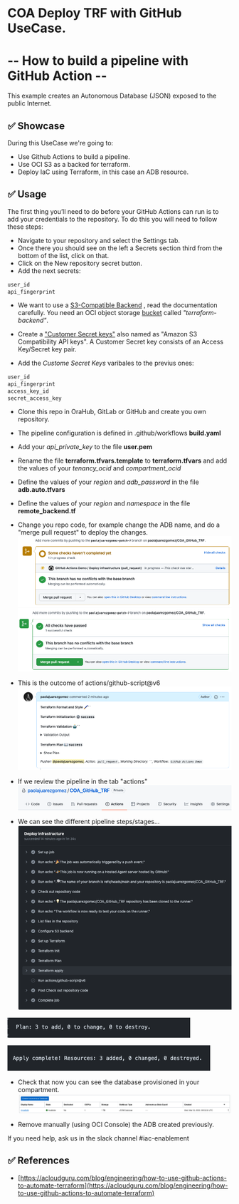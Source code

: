 # COA Deploy TRF with GitHub UseCase. 
# -- How to build a pipeline with GitHub Action  --

This example creates an Autonomous Database (JSON) exposed to the public Internet.

## ✅ Showcase

During this UseCase we're going to:

* Use Github Actions to build a pipeline.
* Use OCI S3 as a backed for terraform.
* Deploy IaC using Terraform, in this case an ADB resource.

## ✅ Usage

The first thing you’ll need to do before your GitHub Actions can run is to add your credentials to the repository. To do this you will need to follow these steps:

* Navigate to your repository and select the Settings tab.
* Once there you should see on the left a Secrets section third from the bottom of the list, click on that.
* Click on the New repository secret button.
* Add the next secrets:

````
user_id
api_fingerprint
````
* We want to use a [S3-Compatible Backend](https://docs.oracle.com/en-us/iaas/Content/API/SDKDocs/terraformUsingObjectStore.htm) , read the documentation carefully. You need an OCI object storage [bucket](https://docs.oracle.com/en-us/iaas/Content/API/SDKDocs/terraformUsingObjectStore.htm) called *"terraform-backend"*.

* Create a ["Customer Secret keys"](https://docs.oracle.com/en-us/iaas/Content/Identity/Tasks/managingcredentials.htm#To4) also named as "Amazon S3 Compatibility API keys". A Customer Secret key consists of an Access Key/Secret key pair. 
* Add the *Custome Secret Keys* varibales to the previus ones:

````
user_id
api_fingerprint
access_key_id 
secret_access_key 
````

* Clone this repo in OraHub, GitLab or GitHub and create you own repository.
* The pipeline configuration is defined in .github/workflows **build.yaml**
* Add your *api_private_key* to the file **user.pem**
* Rename the file **terraform.tfvars.template** to **terraform.tfvars** and add the values of your *tenancy_ocid* and *compartment_ocid*
* Define the values of your *region* and *adb_password* in the file **adb.auto.tfvars**
* Define the values of your *region* and *namespace* in the file **remote_backend.tf**

* Change you repo code, for example change the ADB name, and do a "merge pull request" to deploy the changes.
![mergepullrequest](images/mergepullrequest.png)
![meergeends](images/meergeends.png)

* This is the outcome of actions/github-script@v6
![output](images/output.png)

* If we review the pipeline in the tab "actions" 
![tabactions](images/tabactions.png)

* We can see the different pipeline steps/stages...
![pipeline](images/pipeline.png)

![plan](images/plan.png)

![apply](images/Apply.png)

* Check that now you can see the database provisioned in your compartment.
![console](images/console.png)

* Remove manually (using OCI Console) the ADB created previously.

If you need help, ask us in the slack channel #iac-enablement

## ✅ References
* [https://acloudguru.com/blog/engineering/how-to-use-github-actions-to-automate-terraform](https://acloudguru.com/blog/engineering/how-to-use-github-actions-to-automate-terraform)
